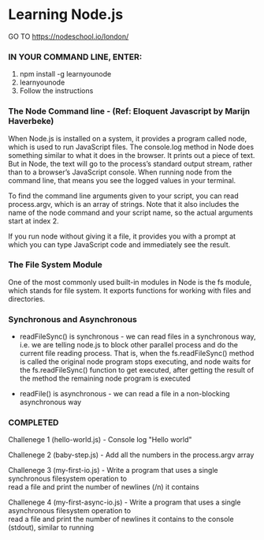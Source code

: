 # Learning Node.js

GO TO https://nodeschool.io/london/

### IN YOUR COMMAND LINE, ENTER:
1. npm install -g learnyounode
2. learnyounode 
3. Follow the instructions

### The Node Command line - (Ref: Eloquent Javascript by Marijn Haverbeke)
When Node.js is installed on a system, it provides a program called node, which is used to run JavaScript files. The console.log method in Node does something similar to what it does in the browser. It prints out a piece of text. But in Node, the text will go to the process’s standard output stream, rather than to a browser’s JavaScript console. When running node from the command line, that means you see the logged values in your terminal.

To find the command line arguments given to your script, you can read process.argv, which is an array of strings. Note that it also includes the name of the node command and your script name, so the actual arguments start at index 2.

If you run node without giving it a file, it provides you with a prompt at
which you can type JavaScript code and immediately see the result.

### The File System Module
One of the most commonly used built-in modules in Node is the fs module, which stands for file system. It exports functions for working with files and directories.

### Synchronous and Asynchronous
- readFileSync() is synchronous - we can read files in a synchronous way, i.e. we are telling node.js to block other parallel process and do the current file reading process. That is, when the fs.readFileSync() method is called the original node program stops executing, and node waits for the fs.readFileSync() function to get executed, after getting the result of the method the remaining node program is executed

- readFile() is asynchronous - we can read a file in a non-blocking asynchronous way




### COMPLETED
Challenege 1 (hello-world.js) - Console log "Hello world"

Challenege 2 (baby-step.js) - Add all the numbers in the process.argv array

Challenege 3 (my-first-io.js) - Write a program that uses a single synchronous filesystem operation to  
  read a file and print the number of newlines (/n) it contains

Challenege 4 (my-first-async-io.js) - Write a program that uses a single asynchronous filesystem operation to  
  read a file and print the number of newlines it contains to the console  
  (stdout), similar to running